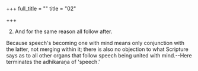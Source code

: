 +++
full_title = ""
title = "02"

+++




2. And for the same reason all follow after.

Because speech's becoming one with mind means only conjunction with the latter, not merging within it; there is also no objection to what Scripture says as to all other organs that follow speech being united with mind.--Here terminates the adhikaraṇa of 'speech.'

